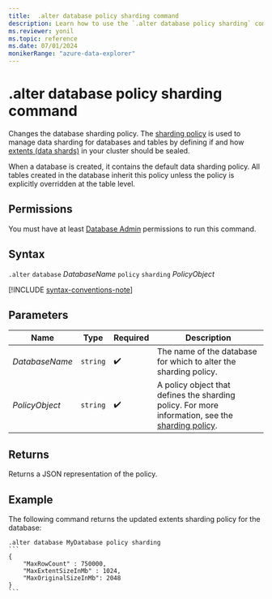 ```yaml
---
title:  .alter database policy sharding command
description: Learn how to use the `.alter database policy sharding` command to change the database's sharding policy.
ms.reviewer: yonil
ms.topic: reference
ms.date: 07/01/2024
monikerRange: "azure-data-explorer"
---
```

# .alter database policy sharding command

Changes the database sharding policy. The [sharding policy](../management/sharding-policy.md) is used to manage data sharding for databases and tables by defining if and how [extents (data shards)](../management/extents-overview.md) in your cluster should be sealed.

When a database is created, it contains the default data sharding policy. All tables created in the database inherit this policy unless the policy is explicitly overridden at the table level.

## Permissions

You must have at least [Database Admin](../access-control/role-based-access-control.md) permissions to run this command.

## Syntax

`.alter` `database` *DatabaseName* `policy` `sharding` *PolicyObject*

[!INCLUDE [syntax-conventions-note](../includes/syntax-conventions-note.md)]

## Parameters

|Name|Type|Required|Description|
|--|--|--|--|
|*DatabaseName*| `string` | :heavy_check_mark:|The name of the database for which to alter the sharding policy.|
|*PolicyObject*| `string` | :heavy_check_mark:|A policy object that defines the sharding policy. For more information, see the [sharding policy](../management/sharding-policy.md).|

## Returns

Returns a JSON representation of the policy.

## Example

The following command returns the updated extents sharding policy for the database:

````kusto
.alter database MyDatabase policy sharding
```
{
    "MaxRowCount" : 750000,
    "MaxExtentSizeInMb" : 1024,
    "MaxOriginalSizeInMb": 2048
}
```
````
